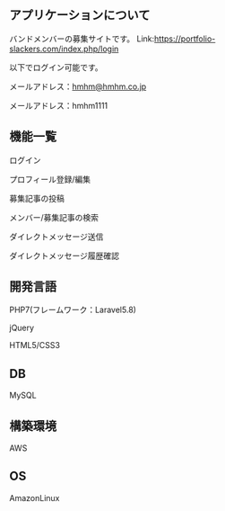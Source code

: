 ## アプリケーションについて
バンドメンバーの募集サイトです。
Link:https://portfolio-slackers.com/index.php/login

以下でログイン可能です。

メールアドレス：hmhm@hmhm.co.jp

メールアドレス：hmhm1111

## 機能一覧
ログイン

プロフィール登録/編集

募集記事の投稿

メンバー/募集記事の検索

ダイレクトメッセージ送信

ダイレクトメッセージ履歴確認

## 開発言語
PHP7(フレームワーク：Laravel5.8)

jQuery

HTML5/CSS3

## DB
MySQL

## 構築環境
AWS

## OS
AmazonLinux
